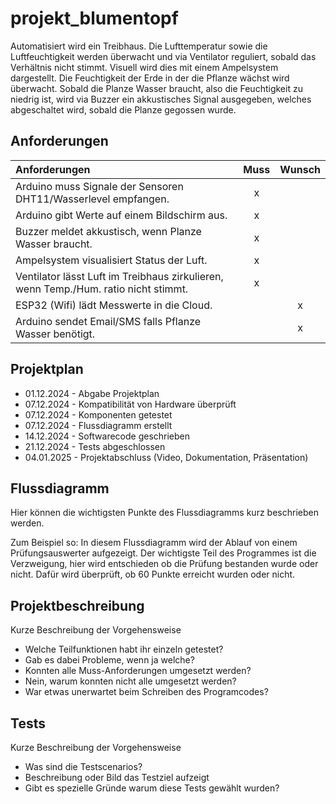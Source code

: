 # projekt_blumentopf

Automatisiert wird ein Treibhaus. 
Die Lufttemperatur sowie die Luftfeuchtigkeit werden überwacht und via Ventilator reguliert, sobald das Verhältnis nicht stimmt. Visuell wird dies mit einem Ampelsystem dargestellt.
Die Feuchtigkeit der Erde in der die Pflanze wächst wird überwacht. Sobald die Planze Wasser braucht, also die Feuchtigkeit zu niedrig ist, wird via Buzzer ein akkustisches Signal ausgegeben, welches abgeschaltet wird, sobald die Planze gegossen wurde. 


## Anforderungen
| Anforderungen      | Muss                | Wunsch              |
|:------------------ |:-------------------:| :------------------:|
|Arduino muss Signale der Sensoren DHT11/Wasserlevel empfangen.|x||
|Arduino gibt Werte auf einem Bildschirm aus.|x||
|Buzzer meldet akkustisch, wenn Planze Wasser braucht.|x||
|Ampelsystem visualisiert Status der Luft.|x||
|Ventilator lässt Luft im Treibhaus zirkulieren, wenn Temp./Hum. ratio nicht stimmt.|x||
|ESP32 (Wifi) lädt Messwerte in die Cloud.||x|
|Arduino sendet Email/SMS falls Pflanze Wasser benötigt.||x|

## Projektplan
- 01.12.2024 - Abgabe Projektplan
- 07.12.2024 - Kompatibilität von Hardware überprüft
- 07.12.2024 - Komponenten getestet
- 07.12.2024 - Flussdiagramm erstellt
- 14.12.2024 - Softwarecode geschrieben
- 21.12.2024 - Tests abgeschlossen
- 04.01.2025 - Projektabschluss (Video, Dokumentation, Präsentation)

## Flussdiagramm
Hier können die wichtigsten Punkte des Flussdiagramms kurz beschrieben werden.

Zum Beispiel so: In diesem Flussdiagramm wird der Ablauf von einem Prüfungsauswerter aufgezeigt. Der wichtigste Teil des Programmes ist die Verzweigung, hier wird entschieden ob die Prüfung bestanden wurde oder nicht. Dafür wird überprüft, ob 60 Punkte erreicht wurden oder nicht.

## Projektbeschreibung
Kurze Beschreibung der Vorgehensweise

- Welche Teilfunktionen habt ihr einzeln getestet?
- Gab es dabei Probleme, wenn ja welche?
- Konnten alle Muss-Anforderungen umgesetzt werden?
- Nein, warum konnten nicht alle umgesetzt werden?
- War etwas unerwartet beim Schreiben des Programcodes?

## Tests
Kurze Beschreibung der Vorgehensweise

- Was sind die Testscenarios?
- Beschreibung oder Bild das Testziel aufzeigt
- Gibt es spezielle Gründe warum diese Tests gewählt wurden?

